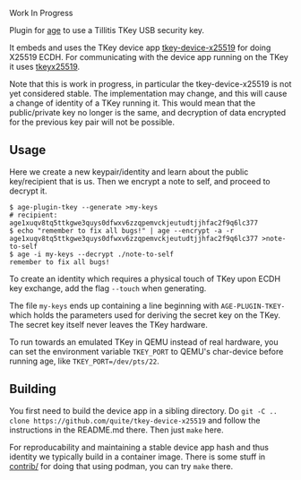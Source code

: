 
Work In Progress

Plugin for [age](https://github.com/FiloSottile/age) to use a Tillitis
TKey USB security key.

It embeds and uses the TKey device app
[tkey-device-x25519](https://github.com/quite/tkey-device-x25519) for
doing X25519 ECDH. For communicating with the device app running on
the TKey it uses [tkeyx25519](https://github.com/quite/tkeyx25519).

Note that this is work in progress, in particular the
tkey-device-x25519 is not yet considered stable. The implementation
may change, and this will cause a change of identity of a TKey running
it. This would mean that the public/private key no longer is the same,
and decryption of data encrypted for the previous key pair will not be
possible.

## Usage

Here we create a new keypair/identity and learn about the public
key/recipient that is us. Then we encrypt a note to self, and proceed
to decrypt it.

```
$ age-plugin-tkey --generate >my-keys
# recipient: age1xuqv8tq5ttkgwe3quys0dfwxv6zzqpemvckjeutudtjjhfac2f9q6lc377
$ echo "remember to fix all bugs!" | age --encrypt -a -r age1xuqv8tq5ttkgwe3quys0dfwxv6zzqpemvckjeutudtjjhfac2f9q6lc377 >note-to-self
$ age -i my-keys --decrypt ./note-to-self
remember to fix all bugs!
```

To create an identity which requires a physical touch of TKey upon
ECDH key exchange, add the flag `--touch` when generating.

The file `my-keys` ends up containing a line beginning with
`AGE-PLUGIN-TKEY-` which holds the parameters used for deriving the
secret key on the TKey. The secret key itself never leaves the TKey
hardware.

To run towards an emulated TKey in QEMU instead of real hardware, you
can set the environment variable `TKEY_PORT` to QEMU's char-device
before running age, like `TKEY_PORT=/dev/pts/22`.

## Building

You first need to build the device app in a sibling directory. Do `git
-C .. clone https://github.com/quite/tkey-device-x25519` and follow
the instructions in the README.md there. Then just `make` here.

For reproducability and maintaining a stable device app hash and thus
identity we typically build in a container image. There is some stuff
in [contrib/](contrib/) for doing that using podman, you can try
`make` there.
